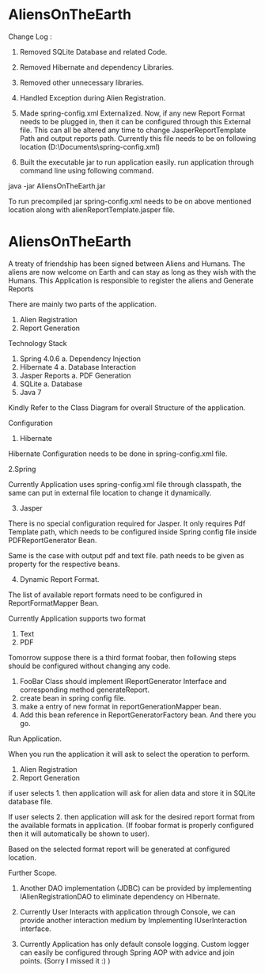 AliensOnTheEarth
================

Change Log :

1. Removed SQLite Database and related Code.
2. Removed Hibernate and dependency Libraries.
3. Removed other unnecessary libraries.

4. Handled Exception during Alien Registration.

5. Made spring-config.xml Externalized.
Now, if any new Report Format needs to be plugged in, then it can be configured through this External file.
This can all be altered any time to change JasperReportTemplate Path and output reports path.
Currently this file needs to be on following  location (D:\Documents\spring-config.xml)

6. Built the executable jar to run application easily.
run application through command line using following command.

java -jar AliensOnTheEarth.jar

To run precompiled jar spring-config.xml needs to be on above mentioned location along with alienReportTemplate.jasper file.


AliensOnTheEarth
================

A treaty of friendship has been signed between Aliens and Humans. The aliens are now welcome on Earth and can stay as long as they wish with the Humans. This Application is responsible to register the aliens and Generate Reports


There are mainly two parts of the application. 

1. Alien Registration
2. Report Generation

Technology Stack

1. Spring 4.0.6
   a. Dependency Injection
2. Hibernate 4
   a. Database Interaction
3. Jasper Reports
   a. PDF Generation
4. SQLite
   a. Database
5. Java 7


Kindly Refer to the Class Diagram for overall Structure of the application. 

Configuration

1. Hibernate

Hibernate Configuration needs to be done in spring-config.xml file.

2.Spring

Currently Application uses spring-config.xml file through classpath, the same can put in external file location to change it dynamically. 

3. Jasper

There is no special configuration required for Jasper. 
It only requires Pdf Template path, which needs to be configured inside Spring config file inside PDFReportGenerator Bean.

Same is the case with output pdf and text file.
path needs to be given as property for the respective beans.

4. Dynamic Report Format. 

The list of available report formats need to be configured in ReportFormatMapper Bean.

Currently Application supports two format
1. Text
2. PDF

Tomorrow suppose there is a third format foobar, then following steps should be configured without changing any code.

1. FooBar Class should implement IReportGenerator Interface and corresponding method generateReport.
2. create bean in spring config file.
3. make a entry of new format in reportGenerationMapper bean.
4. Add this bean reference in ReportGeneratorFactory bean.
And there you go.


Run Application. 

When you run the application it will ask to select the operation to perform. 

1. Alien Registration
2. Report Generation

if user selects 1. then application will ask for alien data and store it in SQLite database file.

If user selects 2. then application will ask for the desired report format from the available formats in application.  (If foobar format is properly configured then it will automatically be shown to user).

Based on the selected format report will be generated at configured location. 


Further Scope. 

1. Another DAO implementation (JDBC) can be provided by implementing IAlienRegistrationDAO  to eliminate dependency on Hibernate. 

2. Currently User Interacts with application through Console, we can provide another interaction medium by Implementing IUserInteraction interface. 

3. Currently Application has only default console logging.
Custom logger can easily be configured through Spring AOP with advice and join points.  (Sorry I missed it  :) )
